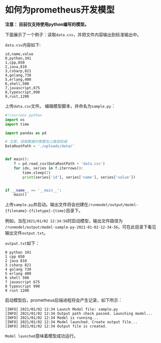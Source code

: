 # 如何为prometheus开发模型

**注意： 目前仅支持使用python编写的模型。**

下面展示了一个例子：读取`data.csv`，并把文件内容输出到标准输出中。

`data.csv`内容如下:

```text
id,name,value
0,python,341
1,cpp,650
2,java,810
3,csharp,821
4,golang,730
5,erlang,400
6,shell,500
7,javascript,675
8,typescript,990
9,rust,1200
```

上传`data.csv`文件。 编辑模型脚本，并命名为`sample.py`：

```python
#!/usr/env python
import os
import time

import pandas as pd

# 注意，读取数据时需要加上路径前缀
DataRootPath = './uploads/data/'


def main():
    f = pd.read_csv(DataRootPath + 'data.csv')
    for idx, series in f.iterrows():
        time.sleep(2)
        print(series['id'], series['name'], series['value'])


if __name__ == '__main__':
    main()
```

上传`sample.py`并启动。输出文件将会创建在`/runmodel/output/model-{filename}-{filetype}-{time}`目录下。

例如，当在`2021/01/02 12:34:56`时启动模型，输出文件路径为
`/runmodel/output/model-sample-py-2021-01-02-12-34-56`，可在此目录下看见输出文件`output.txt`。

`output.txt`如下：

```text
0 python 341
1 cpp 650
2 java 810
3 csharp 821
4 golang 730
5 erlang 400
6 shell 500
7 javascript 675
8 typescript 990
9 rust 1200
```

启动模型后，prometheus后端进程将会产生记录，如下所示：

```text
[INFO] 2021/01/02 12:34 Launch Model file: sample.py
[INFO] 2021/01/02 12:34 Output path check passed. Launching model...
[INFO] 2021/01/02 12:34 Model is running...
[INFO] 2021/01/02 12:34 Model launched. Create output file...
[INFO] 2021/01/02 12:34 Output file is created.
```

`Model launched`意味着模型成功运行。  
